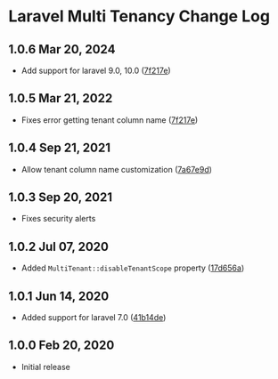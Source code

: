 Laravel Multi Tenancy Change Log
================================

1.0.6 Mar 20, 2024
------------------

- Add support for laravel 9.0, 10.0  ([7f217e](https://github.com/solutosoft/laravel-multitenant/commit/43780dd865cd7b8b83bb8eeb226ab9ef69fd173d))


1.0.5 Mar 21, 2022
------------------

- Fixes error getting tenant column name ([7f217e](https://github.com/solutosoft/laravel-multitenant/commit/7f217e89b47641af9fef61807b9f29c5bce39deb))

1.0.4 Sep 21, 2021
------------------

- Allow tenant column name customization ([7a67e9d](https://github.com/solutosoft/laravel-multitenant/commit/7a67e9def7b270c07a67a3c429f53f29b1e026c4))

1.0.3 Sep 20, 2021
------------------

- Fixes security alerts

1.0.2 Jul 07, 2020
------------------

- Added `MultiTenant::disableTenantScope` property ([17d656a](https://github.com/solutosoft/laravel-multitenant/commit/17d656a6de790871d76b019476159c06883a5f34))


1.0.1 Jun 14, 2020
------------------

- Added support for laravel 7.0 ([41b14de](https://github.com/solutosoft/laravel-multitenant/commit/f419bf08dec27fc3e2917836d8ba3b3ffbd676f7))

1.0.0 Feb 20, 2020
------------------

- Initial release

